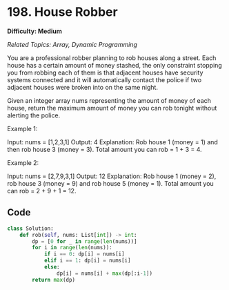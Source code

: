 # 198. House Robber

**Difficulty: Medium**

*Related Topics: Array, Dynamic Programming*

You are a professional robber planning to rob houses along a street. Each house has a certain amount of money stashed, the only constraint stopping you from robbing each of them is that adjacent houses have security systems connected and it will automatically contact the police if two adjacent houses were broken into on the same night.

Given an integer array nums representing the amount of money of each house, return the maximum amount of money you can rob tonight without alerting the police.

Example 1:

Input: nums = [1,2,3,1]
Output: 4
Explanation: Rob house 1 (money = 1) and then rob house 3 (money = 3).
Total amount you can rob = 1 + 3 = 4.

Example 2:

Input: nums = [2,7,9,3,1]
Output: 12
Explanation: Rob house 1 (money = 2), rob house 3 (money = 9) and rob house 5 (money = 1).
Total amount you can rob = 2 + 9 + 1 = 12.

## Code

```python
class Solution:
    def rob(self, nums: List[int]) -> int:
        dp = [0 for _ in range(len(nums))]
        for i in range(len(nums)):
            if i == 0: dp[i] = nums[i]
            elif i == 1: dp[i] = nums[i]
            else:
                dp[i] = nums[i] + max(dp[:i-1])
        return max(dp)
```
